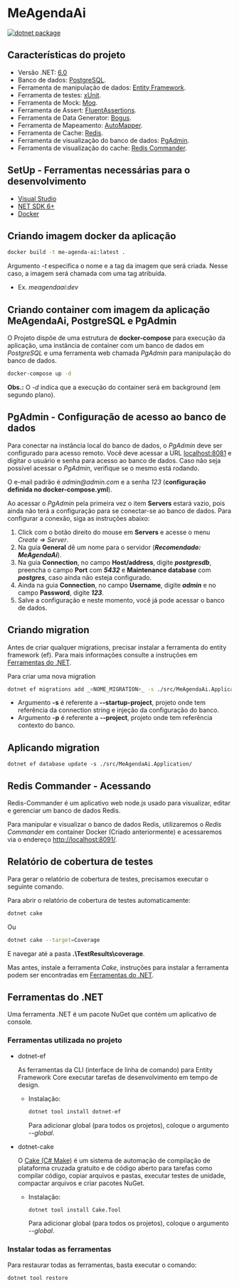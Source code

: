 ﻿# MeAgendaAi

[![dotnet package](https://github.com/Maarkis/MeAgendaAi/actions/workflows/workflows-me-agenda-ai.yml/badge.svg)](https://github.com/Maarkis/MeAgendaAi/actions/workflows/workflows-me-agenda-ai.yml)

## Características do projeto

- Versão .NET: [6.0](https://dotnet.microsoft.com/download/dote/6.0)
- Banco de dados: [PostgreSQL](https://www.postgresql.org/).
- Ferramenta de manipulação de dados: [Entity Framework](https://entityframework.net/).
- Ferramenta de testes: [xUnit](https://docs.nunit.org/).
- Ferramenta de Mock: [Moq](https://documentation.help/Moq/).
- Ferramenta de Assert: [FluentAssertions](https://fluentassertions.com/).
- Ferramenta de Data Generator: [Bogus](https://www.nuget.org/packages/Bogus/).
- Ferramenta de Mapeamento: [AutoMapper](https://automapper.org/).
- Ferramenta de Cache: [Redis](https://redis.io/).
- Ferramenta de visualização do banco de dados: [PgAdmin](https://www.pgadmin.org/).
- Ferramenta de visualização do cache: [Redis Commander](https://github.com/joeferner/redis-commander).

## SetUp - Ferramentas necessárias para o desenvolvimento

- [Visual Studio](https://visualstudio.microsoft.com/pt-br/downloads/)
- [NET SDK 6+](https://dotnet.microsoft.com/download)
- [Docker](https://www.docker.com/products/docker-desktop)

## Criando imagem docker da aplicação

```bash
docker build -t me-agenda-ai:latest .
```

Argumento _-t_ especifica o nome e a tag da imagem que será criada. Nesse caso, a imagem será chamada com uma tag
atribuída.

- Ex. _meagendaai:dev_

## Criando container com imagem da aplicação MeAgendaAi, PostgreSQL e PgAdmin

O Projeto dispõe de uma estrutura de **docker-compose** para execução da aplicação, uma instância de container com um
banco de dados em _PostgreSQL_ e uma ferramenta web chamada _PgAdmin_ para manipulação do banco de dados.

```bash
docker-compose up -d
```

**Obs.:** O _-d_ indica que a execução do container será em background (em segundo plano).

## PgAdmin - Configuração de acesso ao banco de dados

Para conectar na instância local do banco de dados, o _PgAdmin_ deve ser configurado para acesso remoto. Você deve
acessar a URL [localhost:8081](http://localhost:8081) e digitar o usuário e senha para acesso ao banco de dados. Caso
não seja possível acessar o _PgAdmin_, verifique se o mesmo está rodando.

O e-mail padrão é _admin@admin.com_ e a senha _123_ (**configuração definida no docker-compose.yml**).

Ao acessar o _PgAdmin_ pela primeira vez o item **Servers** estará vazio, pois ainda não terá a configuração para se
conectar-se ao banco de dados. Para configurar a conexão, siga as instruções abaixo:

1. Click com o botão direito do mouse em **Servers** e acesse o menu _Create => Server_.
2. Na guia **General** dê um nome para o servidor (_**Recomendado: MeAgendaAi**_).
3. Na guia **Connection**, no campo **Host/address**, digite _**postgresdb**_, preencha o campo **Port** com _**5432**_
   e **Maintenance database** com _**postgres**_, caso ainda não esteja configurado.
4. Ainda na guia **Connection**, no campo **Username**, digite _**admin**_ e no campo **Password**, digite _**123**_.
5. Salve a configuração e neste momento, você já pode acessar o banco de dados.

## Criando migration

Antes de criar qualquer migrations, precisar instalar a ferramenta do entity framework (ef). Para mais informações
consulte a instruções em [Ferramentas do .NET](#ferramentas-do-net).

Para criar uma nova migration

```bash
dotnet ef migrations add _<NOME_MIGRATION>_ -s ./src/MeAgendaAi.Application/ -p ./src/MeAgendaAi.Infra.Data/
```

- Argumento **-s** é referente a **--startup-project**, projeto onde tem referência da connection string e injeção da
  configuração do banco.
- Argumento **-p** é referente a **--project**, projeto onde tem referência contexto do banco.

## Aplicando migration

```shell
dotnet ef database update -s ./src/MeAgendaAi.Application/
```

## Redis Commander - Acessando

Redis-Commander é um aplicativo web node.js usado para visualizar, editar e gerenciar um banco de dados Redis.

Para manipular e visualizar o banco de dados Redis, utilizaremos o _Redis Commander_ em container Docker (Criado
anteriormente) e acessaremos via o endereço [http://localhost:8091/](http://localhost:8091/).

## Relatório de cobertura de testes

Para gerar o relatório de cobertura de testes, precisamos executar o seguinte comando.

Para abrir o relatório de cobertura de testes automaticamente:

```bash
dotnet cake
```

Ou

```bash
dotnet cake --target=Coverage
```

E navegar até a pasta **.\TestResults\coverage**.

Mas antes, instale a ferramenta _Cake_, instruções para instalar a ferramenta podem ser encontradas
em [Ferramentas do .NET](#ferramentas-do-net).

## Ferramentas do .NET

Uma ferramenta .NET é um pacote NuGet que contém um aplicativo de console.

### **Ferramentas utilizada no projeto**

- dotnet-ef

  As ferramentas da CLI (interface de linha de comando) para Entity Framework Core executar tarefas de desenvolvimento
  em tempo de design.

    - Instalação:

      ```bash
      dotnet tool install dotnet-ef 
      ```

      Para adicionar global (para todos os projetos), coloque o argumento _--global_.

- dotnet-cake

  O [Cake (C# Make)](https://cakebuild.net/) é um sistema de automação de compilação de plataforma cruzada gratuito e de
  código aberto para tarefas como compilar código, copiar arquivos e pastas, executar testes de unidade, compactar
  arquivos e criar pacotes NuGet.

    - Instalação:

      ```bash
      dotnet tool install Cake.Tool 
      ```

      Para adicionar global (para todos os projetos), coloque o argumento _--global_.

### **Instalar todas as ferramentas**

Para restaurar todas as ferramentas, basta executar o comando:

```bash
dotnet tool restore
```
